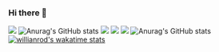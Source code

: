 ### Hi there 👋

<!--
**KouidryM/KouidryM** is a ✨ _special_ ✨ repository because its `README.md` (this file) appears on your GitHub profile.

Here are some ideas to get you started:

- 🔭 I’m currently working on ...
- 🌱 I’m currently learning ...
- 👯 I’m looking to collaborate on ...
- 🤔 I’m looking for help with ...
- 💬 Ask me about ...
- 📫 How to reach me: ...
- 😄 Pronouns: ...
- ⚡ Fun fact: ...
-->
![](https://github-profile-summary-cards.vercel.app/api/cards/profile-details?username=KouidryM&theme=monokai)
![Anurag's GitHub stats](https://github-readme-stats.vercel.app/api?username=KouidryM&show_icons=true&theme=radical)
![](https://github-profile-summary-cards.vercel.app/api/cards/most-commit-language?username=KouidryM&theme=monokai)
![](https://github-profile-summary-cards.vercel.app/api/cards/productive-time?username=KouidryM&theme=monokai)
![](https://github-profile-summary-cards.vercel.app/api/cards/stats?username=KouidryM&theme=monokai)
![Anurag's GitHub stats](https://github-readme-stats.vercel.app/api?username=kouidryM&hide=contribs,prs)
[![willianrod's wakatime stats](https://github-readme-stats.vercel.app/api/wakatime?username=kouidryM)](https://github.com/kouidryM/github-readme-stats)



